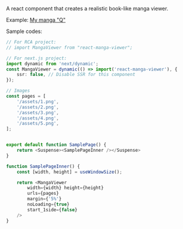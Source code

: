 
A react component that creates a realistic book-like manga viewer.

Example: [My manga "Q"](https://nikukikai.art/Q)

Sample codes:
```typescript
// For RCA project:
// import MangaViewer from "react-manga-viewer";

// For next.js project:
import dynamic from 'next/dynamic';
const MangaViewer = dynamic(() => import('react-manga-viewer'), {
    ssr: false, // Disable SSR for this component
});

// Images
const pages = [
    '/assets/1.png',
    '/assets/2.png',
    '/assets/3.png',
    '/assets/4.png',
    '/assets/5.png',
];


export default function SamplePage() {
    return <Suspense><SamplePageInner /></Suspense>
}

function SamplePageInner() {
    const [width, height] = useWindowSize();

    return <MangaViewer
        width={width} height={height}
        urls={pages}
        margin={'5%'}
        noLoading={true}
        start_1side={false}
    />
}
```
